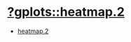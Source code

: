# [?gplots::heatmap.2](https://www.rdocumentation.org/packages/gplots/versions/3.1.3/topics/heatmap.2) 

* [heatmap.2](https://htmlpreview.github.io/?https://github.com/arraytools/heatmap/blob/main/heatmap.2/heatmap.2.html)
